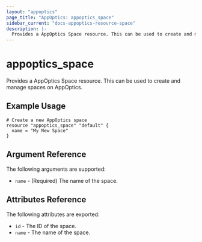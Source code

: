 ```yaml
---
layout: "appoptics"
page_title: "AppOptics: appoptics_space"
sidebar_current: "docs-appoptics-resource-space"
description: |-
  Provides a AppOptics Space resource. This can be used to create and manage spaces on AppOptics.
---
```


# appoptics\_space

Provides a AppOptics Space resource. This can be used to
create and manage spaces on AppOptics.

## Example Usage

```hcl
# Create a new AppOptics space
resource "appoptics_space" "default" {
  name = "My New Space"
}
```

## Argument Reference

The following arguments are supported:

* `name` - (Required) The name of the space.

## Attributes Reference

The following attributes are exported:

* `id` - The ID of the space.
* `name` - The name of the space.

